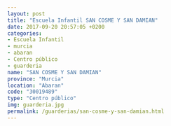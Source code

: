 ```yaml
---
layout: post
title: "Escuela Infantil SAN COSME Y SAN DAMIAN"
date: 2017-09-20 20:57:05 +0200
categories:
- Escuela Infantil
- murcia
- abaran
- Centro público
- guarderia
name: "SAN COSME Y SAN DAMIAN"
province: "Murcia"
location: "Abaran"
code: "30019489"
type: "Centro público"
img: guarderia.jpg
permalink: /guarderias/san-cosme-y-san-damian.html
---
```

